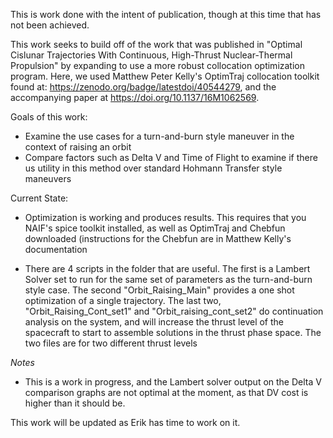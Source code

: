 This is work done with the intent of publication, though at this time that has not been achieved. 

This work seeks to build off of the work that was published in "Optimal Cislunar Trajectories With Continuous, High-Thrust Nuclear-Thermal Propulsion" by expanding to use a more robust collocation optimization program. Here, we used Matthew Peter Kelly's OptimTraj collocation toolkit found at: https://zenodo.org/badge/latestdoi/40544279, and the accompanying paper at https://doi.org/10.1137/16M1062569. 

Goals of this work:
- Examine the use cases for a turn-and-burn style maneuver in the context of raising an orbit
- Compare factors such as Delta V and Time of Flight to examine if there us utility in this method over standard Hohmann Transfer style maneuvers

Current State:
 - Optimization is working and produces results. This requires that you NAIF's spice toolkit installed, as well as OptimTraj and Chebfun downloaded (instructions for the Chebfun are in Matthew Kelly's documentation

- There are 4 scripts in the folder that are useful. The first is a Lambert Solver set to run for the same set of parameters as the turn-and-burn style case. The second "Orbit_Raising_Main" provides a one shot optimization of a single trajectory. The last two, "Orbit_Raising_Cont_set1" and "Orbit_raising_cont_set2" do continuation analysis on the system, and will increase the thrust level of the spacecraft to start to assemble solutions in the thrust phase space. The two files are for two different thrust levels

*Notes*
- This is a work in progress, and the Lambert solver output on the Delta V comparison graphs are not optimal at the moment, as that DV cost is higher than it should be. 

This work will be updated as Erik has time to work on it. 

